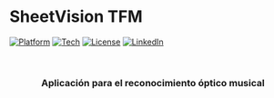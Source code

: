 # SheetVision TFM

<!-- Improved compatibility of back to top link: See: https://github.com/othneildrew/Best-README-Template/pull/73 -->
<a name="readme-top"></a>

[![Platform](https://img.shields.io/static/v1?label=Platform&message=iOS&color=blue&style=for-the-badge)]()
[![Tech](https://img.shields.io/static/v1?label=Technology&message=SwiftUI&color=orange&style=for-the-badge)]()
[![License](https://img.shields.io/static/v1?label=License&message=MIT&color=green&style=for-the-badge)]()
[![LinkedIn](https://img.shields.io/badge/LinkedIn-Profile-blue?style=for-the-badge&logo=linkedin)](https://www.linkedin.com/in/juan-carlos-martinez-sevilla/)





<!-- PROJECT LOGO -->
<br />
<div align="center">
  <h3 align="center">Aplicación para el reconocimiento óptico musical</h3>
</div>
